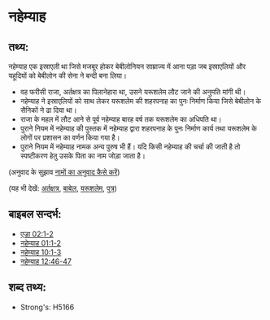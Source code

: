 # नहेम्याह #

## तथ्य: ##

नहेम्याह एक इस्राएली था जिसे मजबूर होकर बेबीलोनियन साम्राज्य में आना पड़ा जब इस्राएलियों और यहूदियों को बेबीलोन की सेना ने बन्दी बना लिया।

* वह फरीसी राजा, अर्तक्षत्र का पिलानेहारा था, उसने यरूशलेम लौट जाने की अनुमति मांगी थी।
* नहेम्याह ने इस्राएलियों को साथ लेकर यरूशलेम की शहरपनाह का पुनः निर्माण किया जिसे बेबीलोन के सैनिकों ने ढा दिया था।
* राजा के महल में लौट आने से पूर्व नहेम्याह बारह वर्ष तक यरूशलेम का अधिपति था।
* पुराने नियम में नहेम्याह की पुस्तक में नहेम्याह द्वारा शहरपनाह के पुनः निर्माण कार्य तथा यरूशलेम के लोगों पर प्रशासन का वर्णन किया गया है।
* पुराने नियम में नहेम्याह नामक अन्य पुरुष भी हैं। यदि किसी नहेम्याह की चर्चा की जाती है तो स्पष्टीकरण हेतु उसके पिता का नाम जोड़ा जाता है।

(अनुवाद के सुझाव [नामों का अनुवाद कैसे करें](rc://en/ta/man/translate/translate-names))

(यह भी देखें: [अर्तक्षत्र](../names/artaxerxes.md), [बाबेल](../names/babylon.md), [यरूशलेम](../names/jerusalem.md), [पुत्र](../kt/son.md))

## बाइबल सन्दर्भ: ##

* [एज्रा 02:1-2](rc://en/tn/help/ezr/02/01)
* [नहेम्याह 01:1-2](rc://en/tn/help/neh/01/01)
* [नहेम्याह 10:1-3](rc://en/tn/help/neh/10/01)
* [नहेम्याह 12:46-47](rc://en/tn/help/neh/12/46)

## शब्द तथ्य: ##

* Strong's: H5166
